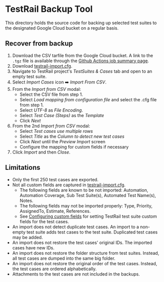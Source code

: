 # TestRail Backup Tool

This directory holds the source code for backing up selected test suites to the designated
Google Cloud bucket on a regular basis.

## Recover from backup

1. Download the CSV tarfile from the Google Cloud bucket. A link to the `.tgz` file is available through the
   [Github Actions job summary page](https://github.com/mozilla-mobile/testops-tools/actions/workflows/testrail-backup.yml).
1. Download [testrail-import.cfg](https://github.com/mozilla-mobile/testops-tools/blob/main/backup-tools/testrail-import.cfg).
1. Navigate to TestRail project's *TestSuites & Cases* tab and open to an empty test suite.
1. Select *Import Cases* icon ➡️ *Import From CSV*.
1. From the *Import from CSV* modal:
   * Select the CSV file from step 1.
   * Select *Load mapping from configuration file* and select the .cfg file from step 1.
   * Select *UTF-8* as *File Encoding*.
   * Select *Test Case (Steps)* as the *Template* 
   * Click *Next*
1. From the 2nd *Import from CSV* modal:
   * Select *Test cases use multiple rows*
   * Select *Title* as the *Column to detect new test cases*
   * Click *Next* until the *Preview Import* screen
   * Configure the mapping for custom fields if necessary
1. Click *Import* and then *Close*.

## Limitations

* Only the first 250 test cases are exported.
* Not all custom fields are captured in [testrail-import.cfg](https://github.com/mozilla-mobile/testops-tools/blob/main/backup-tools/testrail-import.cfg).
  * The following fields are known to be not imported: Automation, Automation Coverage, Sub Test Suite(s), Automated Test Name(s), Notes.
  * The following fields may not be imported properly: Type, Priority, AssignedTo, Estimate, References.
  * See [Configuring custom fields](https://support.testrail.com/hc/en-us/articles/7373850291220-Configuring-custom-fields) for setting TestRail test suite custom fields for the test cases.
* An import does not detect duplicate test cases. An import to a non-empty test suite adds test cases to the test suite. Duplicated test cases may be added.
* An import does not restore the test cases' original IDs. The imported cases have new IDs.
* An import does not restore the folder structure from test suites. Instead, all test cases are dumped into the same big folder.
* An import does not restore the original order of the test cases. Instead, the test cases are ordered alphabetically.
* Attachments to the test cases are not included in the backups.